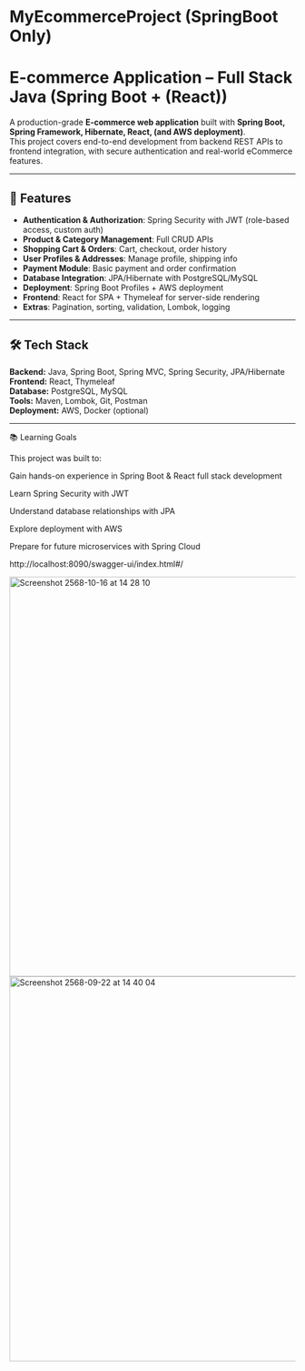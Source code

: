 # MyEcommerceProject (SpringBoot Only)

# E-commerce Application – Full Stack Java (Spring Boot + (React))

A production-grade **E-commerce web application** built with **Spring Boot, Spring Framework, Hibernate, React, (and AWS deployment)**.  
This project covers end-to-end development from backend REST APIs to frontend integration, with secure authentication and real-world eCommerce features.

---

## 🚀 Features
- **Authentication & Authorization**: Spring Security with JWT (role-based access, custom auth)
- **Product & Category Management**: Full CRUD APIs
- **Shopping Cart & Orders**: Cart, checkout, order history
- **User Profiles & Addresses**: Manage profile, shipping info
- **Payment Module**: Basic payment and order confirmation
- **Database Integration**: JPA/Hibernate with PostgreSQL/MySQL
- **Deployment**: Spring Boot Profiles + AWS deployment
- **Frontend**: React for SPA + Thymeleaf for server-side rendering
- **Extras**: Pagination, sorting, validation, Lombok, logging

---

## 🛠️ Tech Stack
**Backend:** Java, Spring Boot, Spring MVC, Spring Security, JPA/Hibernate  
**Frontend:** React, Thymeleaf  
**Database:** PostgreSQL, MySQL  
**Tools:** Maven, Lombok, Git, Postman  
**Deployment:** AWS, Docker (optional)  

---

📚 Learning Goals

This project was built to:

Gain hands-on experience in Spring Boot & React full stack development

Learn Spring Security with JWT

Understand database relationships with JPA

Explore deployment with AWS

Prepare for future microservices with Spring Cloud

http://localhost:8090/swagger-ui/index.html#/

<img width="1441" height="703" alt="Screenshot 2568-10-16 at 14 28 10" src="https://github.com/user-attachments/assets/fb8795f6-c543-4a84-b085-9605b1d28560" />


<img width="535" height="677" alt="Screenshot 2568-09-22 at 14 40 04" src="https://github.com/user-attachments/assets/eb6b5265-4240-42e9-83c7-f2f9914f29c4" />





